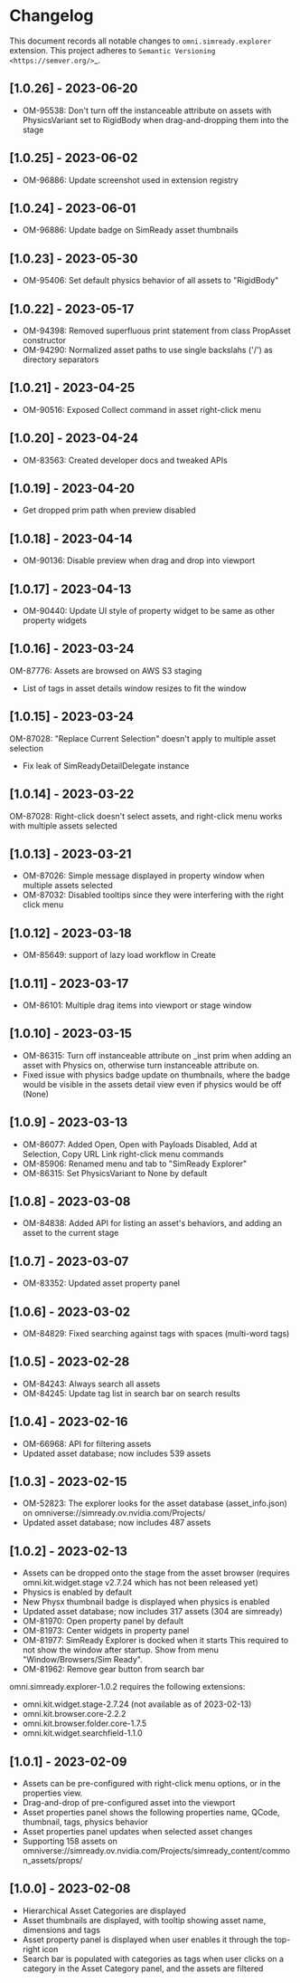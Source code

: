 Changelog
=========

This document records all notable changes to ``omni.simready.explorer`` extension.
This project adheres to `Semantic Versioning <https://semver.org/>`_.

## [1.0.26] - 2023-06-20
- OM-95538: Don't turn off the instanceable attribute on assets with PhysicsVariant set to RigidBody when drag-and-dropping them
into the stage

## [1.0.25] - 2023-06-02
- OM-96886: Update screenshot used in extension registry

## [1.0.24] - 2023-06-01
- OM-96886: Update badge on SimReady asset thumbnails

## [1.0.23] - 2023-05-30
- OM-95406: Set default physics behavior of all assets to "RigidBody"

## [1.0.22] - 2023-05-17
- OM-94398: Removed superfluous print statement from class PropAsset constructor
- OM-94290: Normalized asset paths to use single backslahs ('/') as directory separators

## [1.0.21] - 2023-04-25
- OM-90516: Exposed Collect command in asset right-click menu

## [1.0.20] - 2023-04-24
- OM-83563: Created developer docs and tweaked APIs

## [1.0.19] - 2023-04-20
- Get dropped prim path when preview disabled

## [1.0.18] - 2023-04-14
- OM-90136: Disable preview when drag and drop into viewport

## [1.0.17] - 2023-04-13
- OM-90440: Update UI style of property widget to be same as other property widgets

## [1.0.16] - 2023-03-24
OM-87776: Assets are browsed on AWS S3 staging
- List of tags in asset details window resizes to fit the window

## [1.0.15] - 2023-03-24
OM-87028: "Replace Current Selection" doesn't apply to multiple asset selection
- Fix leak of SimReadyDetailDelegate instance

## [1.0.14] - 2023-03-22
OM-87028: Right-click doesn't select assets, and right-click menu works with multiple assets selected

## [1.0.13] - 2023-03-21
- OM-87026: Simple message displayed in property window when multiple assets selected
- OM-87032: Disabled tooltips since they were interfering with the right click menu

## [1.0.12] - 2023-03-18
- OM-85649: support of lazy load workflow in Create

## [1.0.11] - 2023-03-17
- OM-86101: Multiple drag items into viewport or stage window

## [1.0.10] - 2023-03-15
- OM-86315: Turn off instanceable attribute on _inst prim when adding an asset with Physics on, otherwise turn instanceable attribute on.
- Fixed issue with physics badge update on thumbnails, where the badge would be visible in the assets detail view even if physics would be off (None)

## [1.0.9] - 2023-03-13
- OM-86077: Added Open, Open with Payloads Disabled, Add at Selection, Copy URL Link right-click menu commands
- OM-85906: Renamed menu and tab to "SimReady Explorer"
- OM-86315: Set PhysicsVariant to None by default

## [1.0.8] - 2023-03-08
- OM-84838: Added API for listing an asset's behaviors, and adding an asset to the current stage

## [1.0.7] - 2023-03-07
- OM-83352: Updated asset property panel

## [1.0.6] - 2023-03-02
- OM-84829: Fixed searching against tags with spaces (multi-word tags)

## [1.0.5] - 2023-02-28
- OM-84243: Always search all assets
- OM-84245: Update tag list in search bar on search results

## [1.0.4] - 2023-02-16
- OM-66968: API for filtering assets
- Updated asset database; now includes 539 assets

## [1.0.3] - 2023-02-15
- OM-52823: The explorer looks for the asset database (asset_info.json) on omniverse://simready.ov.nvidia.com/Projects/
- Updated asset database; now includes 487 assets

## [1.0.2] - 2023-02-13
- Assets can be dropped onto the stage from the asset browser (requires omni.kit.widget.stage v2.7.24 which has not been released yet)
- Physics is enabled by default
- New Physx thumbnail badge is displayed when physics is enabled
- Updated asset database; now includes 317 assets (304 are simready)
- OM-81970: Open property panel by default
- OM-81973: Center widgets in property panel
- OM-81977: SimReady Explorer is docked when it starts
This required to not show the window after startup. Show from menu "Window/Browsers/Sim Ready".
- OM-81962: Remove gear button from search bar

omni.simready.explorer-1.0.2 requires the following extensions:
- omni.kit.widget.stage-2.7.24 (not available as of 2023-02-13)
- omni.kit.browser.core-2.2.2
- omni.kit.browser.folder.core-1.7.5
- omni.kit.widget.searchfield-1.1.0

## [1.0.1] - 2023-02-09
- Assets can be pre-configured with right-click menu options, or in the properties view.
- Drag-and-drop of pre-configured asset into the viewport
- Asset properties panel shows the following properties name, QCode, thumbnail, tags, physics behavior
- Asset properties panel updates when selected asset changes
- Supporting 158 assets on omniverse://simready.ov.nvidia.com/Projects/simready_content/common_assets/props/

## [1.0.0] - 2023-02-08
- Hierarchical Asset Categories are displayed
- Asset thumbnails are displayed, with tooltip showing asset name, dimensions and tags
- Asset property panel is displayed when user enables it through the top-right icon
- Search bar is populated with categories as tags when user clicks on a category in the Asset Category panel, and the assets are filtered
